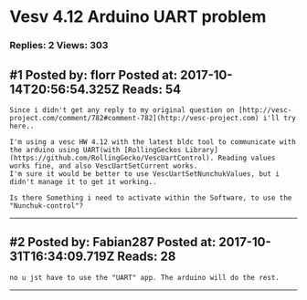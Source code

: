 # Vesv 4.12 Arduino UART problem

### Replies: 2 Views: 303

## \#1 Posted by: florr Posted at: 2017-10-14T20:56:54.325Z Reads: 54

```
Since i didn't get any reply to my original question on [http://vesc-project.com/comment/782#comment-782](http://vesc-project.com) i'll try here..

I'm using a vesc HW 4.12 with the latest bldc tool to communicate with the arduino using UART(with [RollingGeckos Library](https://github.com/RollingGecko/VescUartControl). Reading values works fine, and also VescUartSetCurrent works.
I'm sure it would be better to use VescUartSetNunchukValues, but i didn't manage it to get it working..

Is there Something i need to activate within the Software, to use the "Nunchuk-control"?
```

---
## \#2 Posted by: Fabian287 Posted at: 2017-10-31T16:34:09.719Z Reads: 28

```
no u jst have to use the "UART" app. The arduino will do the rest.
```

---

